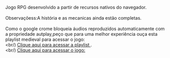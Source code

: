 Jogo RPG desenvolvido a partir de recursos nativos do navegador.<br/><br/>
Observaçõess:A história e as mecanicas ainda estão completas.<br/><br/>
Como o google crome bloqueia áudios reproduzidos automaticamente com a propriedade autplay,peço que para uma melhor experiência ouça esta playlist medieval para acessar o jogo:<br/><br/)
[Clique aqui para acessar a playlist ](https://www.youtube.com/watch?v=ALeNmKjrM6Y&t=2402s&ab_channel=Lamejorm%C3%BAsicainstrumental).<br/><br/)
[Clique aqui para acessar o jogo: ](https://marinsantos.github.io/Jogo-RPG-/)
